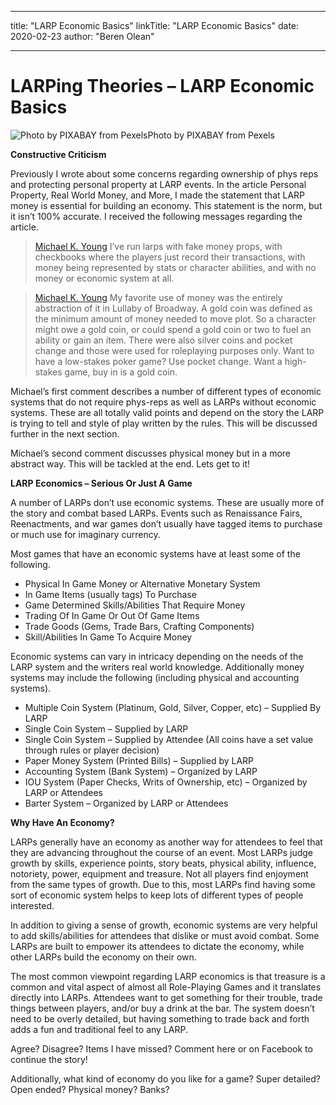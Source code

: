 
---
title: "LARP Economic Basics"
linkTitle: "LARP Economic Basics"
date: 2020-02-23
author: "Beren Olean"

---

# LARPing Theories – LARP Economic Basics

![Photo by PIXABAY from Pexels](https://bearnpchome.files.wordpress.com/2020/02/black-calculator-near-ballpoint-pen-on-white-printed-paper-53621.jpg)Photo by PIXABAY from Pexels

**Constructive Criticism**

Previously I wrote about some concerns regarding ownership of phys reps and protecting personal property at LARP events. In the article Personal Property, Real World Money, and More, I made the statement that LARP money is essential for building an economy. This statement is the norm, but it isn’t 100% accurate. I received the following messages regarding the article.

> [Michael K. Young](https://www.facebook.com/michael.k.young.9?comment_id=Y29tbWVudDoxNjA3NzQzMDkyNzE2OTAyXzE2MDc3NDUxNDkzODMzNjM%3D) I’ve run larps with fake money props, with checkbooks where the players just record their transactions, with money being represented by stats or character abilities, and with no money or economic system at all.

> [Michael K. Young](https://www.facebook.com/michael.k.young.9?comment_id=Y29tbWVudDoxNjA3NzQzMDkyNzE2OTAyXzE2MDc3NDY2MjkzODMyMTU%3D) My favorite use of money was the entirely abstraction of it in Lullaby of Broadway. A gold coin was defined as the minimum amount of money needed to move plot. So a character might owe a gold coin, or could spend a gold coin or two to fuel an ability or gain an item. There were also silver coins and pocket change and those were used for roleplaying purposes only. Want to have a low-stakes poker game? Use pocket change. Want a high-stakes game, buy in is a gold coin.

Michael’s first comment describes a number of different types of economic systems that do not require phys-reps as well as LARPs without economic systems. These are all totally valid points and depend on the story the LARP is trying to tell and style of play written by the rules. This will be discussed further in the next section.

Michael’s second comment discusses physical money but in a more abstract way. This will be tackled at the end. Lets get to it!

**LARP Economics – Serious Or Just A Game**

A number of LARPs don’t use economic systems. These are usually more of the story and combat based LARPs. Events such as Renaissance Fairs, Reenactments, and war games don’t usually have tagged items to purchase or much use for imaginary currency.

Most games that have an economic systems have at least some of the following.

- Physical In Game Money or Alternative Monetary System
- In Game Items (usually tags) To Purchase
- Game Determined Skills/Abilities That Require Money
- Trading Of In Game Or Out Of Game Items
- Trade Goods (Gems, Trade Bars, Crafting Components)
- Skill/Abilities In Game To Acquire Money

Economic systems can vary in intricacy depending on the needs of the LARP system and the writers real world knowledge. Additionally money systems may include the following (including physical and accounting systems).

- Multiple Coin System (Platinum, Gold, Silver, Copper, etc) – Supplied By LARP
- Single Coin System – Supplied by LARP
- Single Coin System – Supplied by Attendee (All coins have a set value through rules or player decision)
- Paper Money System (Printed Bills) – Supplied by LARP
- Accounting System (Bank System) – Organized by LARP
- IOU System (Paper Checks, Writs of Ownership, etc) – Organized by LARP or Attendees
- Barter System – Organized by LARP or Attendees

**Why Have An Economy?**

LARPs generally have an economy as another way for attendees to feel that they are advancing throughout the course of an event. Most LARPs judge growth by skills, experience points, story beats, physical ability, influence, notoriety, power, equipment and treasure. Not all players find enjoyment from the same types of growth. Due to this, most LARPs find having some sort of economic system helps to keep lots of different types of people interested.

In addition to giving a sense of growth, economic systems are very helpful to add skills/abilities for attendees that dislike or must avoid combat. Some LARPs are built to empower its attendees to dictate the economy, while other LARPs build the economy on their own.

The most common viewpoint regarding LARP economics is that treasure is a common and vital aspect of almost all Role-Playing Games and it translates directly into LARPs. Attendees want to get something for their trouble, trade things between players, and/or buy a drink at the bar. The system doesn’t need to be overly detailed, but having something to trade back and forth adds a fun and traditional feel to any LARP.

Agree? Disagree? Items I have missed? Comment here or on Facebook to continue the story!

Additionally, what kind of economy do you like for a game? Super detailed? Open ended? Physical money? Banks?

